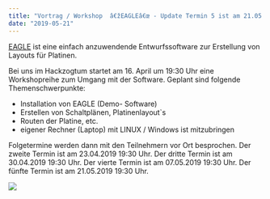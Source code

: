 ```yaml
---
title: "Vortrag / Workshop  â€žEAGLEâ€œ - Update Termin 5 ist am 21.05.2019 19:30 Uhr"
date: "2019-05-21"
---
```


[EAGLE](https://www.autodesk.de/products/eagle/overview) ist eine einfach anzuwendende Entwurfssoftware zur Erstellung von Layouts für Platinen.

Bei uns im Hackzogtum startet am 16. April um 19:30 Uhr eine Workshopreihe zum Umgang mit der Software. Geplant sind folgende Themenschwerpunkte:

- Installation von EAGLE (Demo- Software)
- Erstellen von Schaltplänen, Platinenlayout\`s
- Routen der Platine, etc.
- eigener Rechner (Laptop) mit LINUX / Windows ist mitzubringen

Folgetermine werden dann mit den Teilnehmern vor Ort besprochen. Der zweite Termin ist am 23.04.2019 19:30 Uhr. Der dritte Termin ist am 30.04.2019 19:30 Uhr. Der vierte Termin ist am 07.05.2019 19:30 Uhr. Der fünfte Termin ist am 21.05.2019 19:30 Uhr.

![](images/test..jpg)
